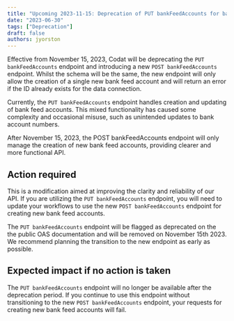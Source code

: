 ```yaml
---
title: "Upcoming 2023-11-15: Deprecation of PUT bankFeedAccounts for bank feeds account creation"
date: "2023-06-30"
tags: ["Deprecation"]
draft: false
authors: jyorston
---
```


Effective from November 15, 2023, Codat will be deprecating the `PUT bankFeedAccounts` endpoint and introducing a new `POST bankFeedAccounts` endpoint. Whilst the schema will be the same, the new endpoint will only allow the creation of a single new bank feed account and will return an error if the ID already exists for the data connection.

<!--truncate-->

Currently, the `PUT bankFeedAccounts` endpoint handles creation and updating of bank feed accounts. This mixed functionality has caused some complexity and occasional misuse, such as unintended updates to bank account numbers.

After November 15, 2023, the POST bankFeedAccounts endpoint will only manage the creation of new bank feed accounts, providing clearer and more functional API.

## Action required​

This is a modification aimed at improving the clarity and reliability of our API. If you are utilizing the `PUT bankFeedAccounts` endpoint, you will need to update your workflows to use the new `POST bankFeedAccounts` endpoint for creating new bank feed accounts.

The `PUT bankFeedAccounts` endpoint will be flagged as deprecated on the the public OAS documentation and will be removed on November 15th 2023. We recommend planning the transition to the new endpoint as early as possible.

## Expected impact if no action is taken​

The `PUT bankFeedAccounts` endpoint will no longer be available after the deprecation period. If you continue to use this endpoint without transitioning to the new `POST bankFeedAccounts` endpoint, your requests for creating new bank feed accounts will fail.